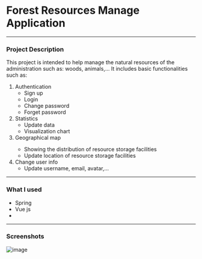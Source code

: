# Forest Resources Manage Application

---
### Project Description
<p>
This project is intended to help manage the natural resources of the administration such as: woods, animals,... It includes basic functionalities such as:
</p>
<ol>
<li>
Authentication
<ul>
<li>Sign up</li>
<li>Login</li>
<li>Change password</li>
<li>Forget password</li>
</ul>
</li>
<li>
Statistics
<ul>
<li>Update data</li>
<li>Visualization chart</li>
</ul>
</li>
<li>Geographical map</li>
<ul>
<li>Showing the distribution of resource storage facilities</li>
<li>Update location of resource storage facilities</li>
</ul>
<li>
Change user info
<ul>
<li>Update username, email, avatar,...</li>
</ul>
</ol>

---
### What I used
<ul>
<li>Spring</li>
<li>Vue js</li>
<Li></Li>
</ul>

---
### Screenshots
![image](https://user-images.githubusercontent.com/57967190/134772073-3b3b3b3b-1b3b-4b3b-8b3b-3b3b3b3b3b3b.png)
